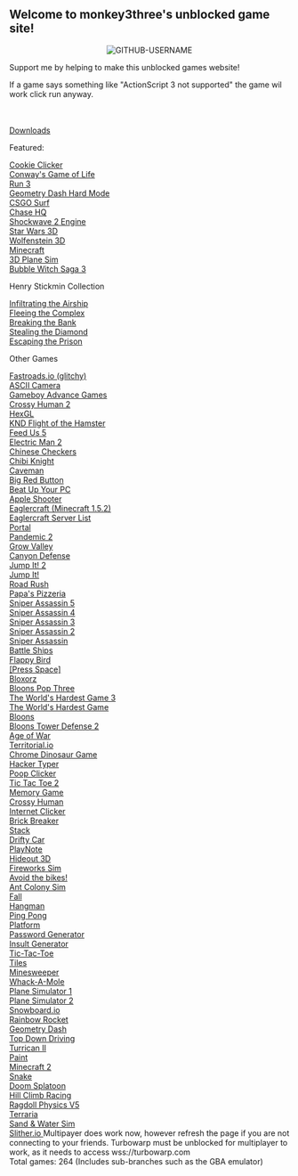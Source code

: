## Welcome to monkey3three's unblocked game site!
<p align="center"> <img src="https://komarev.com/ghpvc/?username=GITHUB-USERNAME&label=Site%20views&color=ce9927&style=flat" alt="GITHUB-USERNAME" /> </p>
<p>Support me by helping to make this unblocked games website!<p>
<p>If a game says something like "ActionScript 3 not supported" the game wil work click run anyway.<p>
<br>
<br>
<a href="/unblocked88.github.io/downloads.html">  Downloads </a>
<br>
<p>Featured:<p>
<a href="/unblocked88.github.io/games/cookieclicker-gh-pages/cookie.html">  Cookie Clicker </a>
<br>
<a href="/unblocked88.github.io/games/Life.htm">  Conway's Game of Life </a>
<br>
<a href="/unblocked88.github.io/games/run3.html">  Run 3 </a>
<br>
<a href="/unblocked88.github.io/games/geounbroken.html">  Geometry Dash Hard Mode </a>
<br>
<a href="/unblocked88.github.io/games/surf.html">  CSGO Surf </a>
<br>
<a href="/unblocked88.github.io/games/Chase HQ.html">  Chase HQ </a>
<br>
<a href="/unblocked88.github.io/games/shockwave2-overhaul-exp2f.html">  Shockwave 2 Engine </a>
<br>
<a href="/unblocked88.github.io/games/3D Star Wars 0.9.html">  Star Wars 3D </a>
<br>
<a href="/unblocked88.github.io/games/wolf-i.html">  Wolfenstein 3D </a>
<br>
<a href="/unblocked88.github.io/games/Minecraft V6.html">  Minecraft </a>
<br>
<a href="/unblocked88.github.io/games/3D Plane Game v2.html">  3D Plane Sim </a>
<br>
<a href="/unblocked88.github.io/games/Bubble Scratch v0 (1).html">  Bubble Witch Saga 3 </a>
<br>
<p>Henry Stickmin Collection<p>
<a href="/unblocked88.github.io/flash/flash pages/Infiltrating The Airship.html">  Infiltrating the Airship </a>
<br>
<a href="/unblocked88.github.io/flash/flash pages/Fleeing the Complex.html">  Fleeing the Complex </a>
<br>
<a href="/unblocked88.github.io/flash/flash pages/Breaking the Bank.html">  Breaking the Bank </a>
<br>
<a href="/unblocked88.github.io/flash/flash pages/Stealing the Diamond.html">  Stealing the Diamond </a>
<br>
<a href="/unblocked88.github.io/flash/flash pages/Escaping the Prison.html">  Escaping the Prison </a>
<br>
<p>Other Games<p>
<a href="/unblocked88.github.io/games/fastroads-master/fastroads-master/index.html">  Fastroads.io (glitchy) </a>
<br>
<a href="/unblocked88.github.io/games/acsiicamera.html">  ASCII Camera </a>
<br>
<a href="/unblocked88.github.io/games/gamse-gh-pages/index.html">  Gameboy Advance Games </a>
<br>
<a href="/unblocked88.github.io/games/Highway-Traffic-Racer-master/Highway-Traffic-Racer-master/index.html">  Crossy Human 2 </a>
<br>
<a href="/unblocked88.github.io/games/HexGL-master/HexGL-master/index.html">  HexGL </a>
<br>
<a href="/unblocked88.github.io/flash/flash pages/KND - Flight of the Hamster.html">  KND Flight of the Hamster </a>
<br>
<a href="/unblocked88.github.io/flash/flash pages/Feed Us 5.html">  Feed Us 5 </a>
<br>
<a href="/unblocked88.github.io/flash/flash pages/Electric Man 2.html">  Electric Man 2 </a>
<br>
<a href="/unblocked88.github.io/flash/flash pages/Chinese Checkers.html">  Chinese Checkers </a>
<br>
<a href="/unblocked88.github.io/flash/flash pages/Chibi Knight.html">  Chibi Knight </a>
<br>
<a href="/unblocked88.github.io/flash/flash pages/Caveman.html">  Caveman </a>
<br>
<a href="/unblocked88.github.io/flash/flash pages/Big Red Button.html">  Big Red Button </a>
<br>
<a href="/unblocked88.github.io/flash/flash pages/Beat Up Your PC.html">  Beat Up Your PC </a>
<br>
<a href="/unblocked88.github.io/flash/flash pages/Apple Shooter.html">  Apple Shooter </a>
<br>
<a href="/unblocked88.github.io/games/eaglercraft/web/index.html">  Eaglercraft (Minecraft 1.5.2) </a>
<br>
<a href="https://github.com/monkey3three/unblocked88.github.io/wiki/Eaglercraft-Server-List">  Eaglercraft Server List </a>
<br>
<a href="/unblocked88.github.io/flash/flash pages/Portal.html">  Portal </a>
<br>
<a href="/unblocked88.github.io/flash/flash pages/Pandemic 2.html">  Pandemic 2 </a>
<br>
<a href="/unblocked88.github.io/flash/flash pages/Grow Valley.html">  Grow Valley </a>
<br>
<a href="/unblocked88.github.io/flash/flash pages/Canyon Defense.html">  Canyon Defense </a>
<br>
<a href="/unblocked88.github.io/flash/flash pages/Jump It! 2.html">  Jump It! 2 </a>
<br>
<a href="/unblocked88.github.io/flash/flash pages/Jump It!.html"> Jump It! </a>
<br>
<a href="/unblocked88.github.io/flash/flash pages/Road Rush.html">  Road Rush </a>
<br>
<a href="/unblocked88.github.io/flash/flash pages/Papa's Pizzeria.html">  Papa's Pizzeria </a>
<br>
<a href="/unblocked88.github.io/flash/flash pages/Sniper Assassin 5.html">   Sniper Assassin 5 </a>
<br>
<a href="/unblocked88.github.io/flash/flash pages/Sniper Assassin 4.html">   Sniper Assassin 4 </a>
<br>
<a href="/unblocked88.github.io/flash/flash pages/Sniper Assassin 3.html">   Sniper Assassin 3 </a>
<br>
<a href="/unblocked88.github.io/flash/flash pages/Sniper Assassin 2.html">   Sniper Assassin 2 </a>
<br>
<a href="/unblocked88.github.io/flash/flash pages/Sniper Assassin.html">  Sniper Assassin </a>
<br>
<a href="/unblocked88.github.io/flash/flash pages/Battle Ships.html">  Battle Ships </a>
<br>
<a href="/unblocked88.github.io/flash/flash pages/Flappy Bird.html">  Flappy Bird </a>
<br>
<a href="/unblocked88.github.io/games/spacepress.html">  [Press Space] </a>
<br>
<a href="/unblocked88.github.io/flash/flash pages/Bloxorz.html">  Bloxorz </a>
<br>
<a href="/unblocked88.github.io/flash/flash pages/Bloons Pop Three.html">  Bloons Pop Three </a>
<br>
<a href="/unblocked88.github.io/flash/flash pages/The World's Hardest Game 3.html">  The World's Hardest Game 3 </a>
<br>
<a href="/unblocked88.github.io/flash/flash pages/The World's Hardest Game.html">  The World's Hardest Game </a>
<br>
<a href="/unblocked88.github.io/flash/flash pages/bloons tower defense.html">  Bloons </a>
<br>
<a href="/unblocked88.github.io/flash/flash pages/bloons tower defense 2.html">  Bloons Tower Defense 2 </a>
<br>
<a href="/unblocked88.github.io/flash/flash pages/Age of War.html">  Age of War </a>
<br>
<a href="/unblocked88.github.io/games/territorial-io.html">  Territorial.io </a>
<br>
<a href="/unblocked88.github.io/games/dino/dinomaster/original/404.html">  Chrome Dinosaur Game </a>
<br>
<a href="/unblocked88.github.io/games/Hacker Typer.html">  Hacker Typer </a>
<br>
<a href="/unblocked88.github.io/flash/flash pages/Poop Clicker.html">  Poop Clicker </a>
<br>
<a href="/unblocked88.github.io/games/tttjs/ttt.html">  Tic Tac Toe 2 </a>
<br>
<a href="/unblocked88.github.io/games/Memory-Game/Memory-Game-master/Memory Game/index.html">  Memory Game </a>
<br>
<a href="/unblocked88.github.io/games/Classic-Arcade-Game-master/Classic-Arcade-Game-master/Classic Arcade Game/index.html">  Crossy Human </a>
<br>
<a href="/unblocked88.github.io/games/internetclicker.html">  Internet Clicker </a>
<br>
<a href="/unblocked88.github.io/games/brick-breaker.html">  Brick Breaker </a>
<br>
<a href="/unblocked88.github.io/games/stack.html">  Stack </a>
<br>
<a href="/unblocked88.github.io/games/drifty car.html">  Drifty Car </a>
<br>
<a href="/unblocked88.github.io/games/PlayNote v0.html">  PlayNote </a>
<br>
<a href="/unblocked88.github.io/games/Hideout 3D.html">  Hideout 3D </a>
<br>
<a href="/unblocked88.github.io/games/adjustable-fireworks.html">  Fireworks Sim
<br>
<a href="/unblocked88.github.io/games/avoid-the-bikes.html">  Avoid the bikes! </a>
<br>
<a href="/unblocked88.github.io/games/ant_colony.html">  Ant Colony Sim </a>
<br>
<a href="/unblocked88.github.io/games/fall_game.html">  Fall </a>
<br>
<a href="/unblocked88.github.io/hangman.html">  Hangman </a>
<br>
<a href="/unblocked88.github.io/games/ping-pong.html">  Ping Pong </a>
<br>
<a href="/unblocked88.github.io/games/platform.html">  Platform </a>
<br>
<a href="/unblocked88.github.io/games/randomPassword.html">  Password Generator </a>
<br>
<a href="/unblocked88.github.io/games/strange_insults.html">  Insult Generator </a>
<br>
<a href="/unblocked88.github.io/games/tic-tac-toe.html">  Tic-Tac-Toe </a>
<br>
<a href="/unblocked88.github.io/games/games/tiles.html">  Tiles </a>
<br>
<a href="/unblocked88.github.io/games/webmine.html">  Minesweeper </a>
<br>
<a href="/unblocked88.github.io/games/whack-a-mole.html">  Whack-A-Mole </a>
<br>
<a href="/unblocked88.github.io/games/3D Plane sim v1.html">  Plane Simulator 1 </a>
<br>
<a href="/unblocked88.github.io/games/3d Plane Sim.html">  Plane Simulator 2 </a>
<br>
<a href="/unblocked88.github.io/games/Snowboard Physics Test v0.html">  Snowboard.io </a>
<br>
<a href="/unblocked88.github.io/games/Rainbow Rocket v0.html">  Rainbow Rocket </a>
<br>
<a href="/unblocked88.github.io/games/Geometry Dash v1.html">  Geometry Dash </a>
<br>
<a href="/unblocked88.github.io/games/Top Down 3D City Experiment v1.html">  Top Down Driving </a>
<br>
<a href="/unblocked88.github.io/games/Turrican II.html">  Turrican II  </a>
<br>
<a href="/unblocked88.github.io/games/Paint Extended Starter Project.html">  Paint </a>
<br>
<a href="/unblocked88.github.io/games/Minecraft 3D.html">  Minecraft 2 </a>
<br>
<a href="/unblocked88.github.io/games/snake.html"> Snake </a>
<br>
<a href="/unblocked88.github.io/games/Doom Splatoon V5.html"> Doom Splatoon </a>
<br>
<a href="/unblocked88.github.io/games/Hill Climb Racing v1.html"> Hill Climb Racing </a>
<br>
<a href="/unblocked88.github.io/games/Ragdoll Physics v5.html"> Ragdoll Physics V5 </a>
<br>
<a href="/unblocked88.github.io/games/terraria.html">  Terraria </a>
<br>
<a href="/unblocked88.github.io/games/sandandwater.html">  Sand & Water Sim </a>
<br>
<a href="/unblocked88.github.io/games/slither.io v1 (1).html">  Slither.io </a> Multipayer does work now, however refresh the page if you are not connecting to your friends. Turbowarp must be unblocked for multiplayer to work, as it needs to access wss://turbowarp.com
<br>
 Total games: 264 (Includes sub-branches such as the GBA emulator)
        


